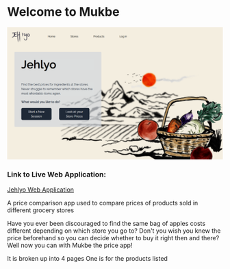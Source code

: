 <h1>Welcome to Mukbe</h1>
<img title="jehlyo hero" alt="Image of Jehlyo hero page" src="/src/assets/images/Jehlyo Landing.png">

<h3>Link to Live Web Application:</h3>
<a href="https://jehlyo.netlify.app/">Jehlyo Web Application</a>

A price comparison app used to compare prices of products sold in different grocery stores

Have you ever been discouraged to find the same bag of apples costs different depending on which store you go to?
Don't you wish you knew the price beforehand so you can decide whether to buy it right then and there?
Well now you can with Mukbe the price app!

It is broken up into 4 pages
One is for the products listed

